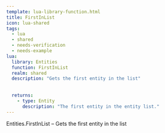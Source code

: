 ```yaml
---
template: lua-library-function.html
title: FirstInList
icon: lua-shared
tags:
  - lua
  - shared
  - needs-verification
  - needs-example
lua:
  library: Entities
  function: FirstInList
  realm: shared
  description: "Gets the first entity in the list"
  
  
  returns:
    - type: Entity
      description: "The first entity in the entity list."
---
```


<div class="lua__search__keywords">
Entities.FirstInList &#x2013; Gets the first entity in the list
</div>
